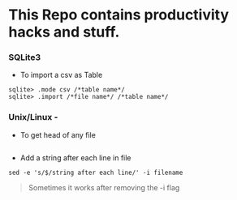# This Repo contains productivity hacks and stuff.

### SQLite3 

* To import a csv as Table

```
sqlite> .mode csv /*table name*/
sqlite> .import /*file name*/ /*table name*/
```

### Unix/Linux -

* To get head of any file

```

```


* Add a string after each line in file

```
sed -e 's/$/string after each line/' -i filename
```
> Sometimes it works after removing the -i flag